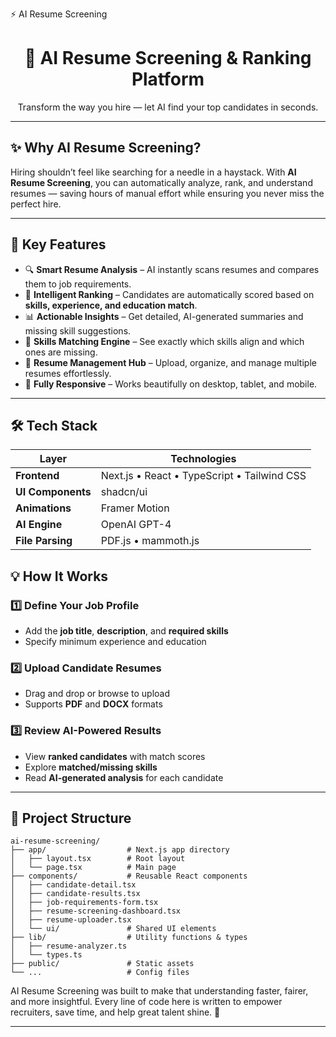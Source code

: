⚡ AI Resume Screening

<div align="center">

<h1>🤖 AI Resume Screening & Ranking Platform</h1>
<p>Transform the way you hire — let AI find your top candidates in seconds.</p>

</div>

---

## ✨ Why AI Resume Screening?

Hiring shouldn’t feel like searching for a needle in a haystack.
With **AI Resume Screening**, you can automatically analyze, rank, and understand resumes — saving hours of manual effort while ensuring you never miss the perfect hire.

---

## 🚀 Key Features

* 🔍 **Smart Resume Analysis** – AI instantly scans resumes and compares them to job requirements.
* 🧠 **Intelligent Ranking** – Candidates are automatically scored based on **skills, experience, and education match**.
* 📊 **Actionable Insights** – Get detailed, AI-generated summaries and missing skill suggestions.
* 🎯 **Skills Matching Engine** – See exactly which skills align and which ones are missing.
* 📂 **Resume Management Hub** – Upload, organize, and manage multiple resumes effortlessly.
* 📱 **Fully Responsive** – Works beautifully on desktop, tablet, and mobile.

---

## 🛠️ Tech Stack

| Layer             | Technologies                                |
| ----------------- | ------------------------------------------- |
| **Frontend**      | Next.js • React • TypeScript • Tailwind CSS |
| **UI Components** | shadcn/ui                                   |
| **Animations**    | Framer Motion                               |
| **AI Engine**     | OpenAI GPT-4                                |
| **File Parsing**  | PDF.js • mammoth.js                         |




## 💡 How It Works

### 1️⃣ Define Your Job Profile

* Add the **job title**, **description**, and **required skills**
* Specify minimum experience and education

### 2️⃣ Upload Candidate Resumes

* Drag and drop or browse to upload
* Supports **PDF** and **DOCX** formats

### 3️⃣ Review AI-Powered Results

* View **ranked candidates** with match scores
* Explore **matched/missing skills**
* Read **AI-generated analysis** for each candidate

---

## 🧭 Project Structure

```plaintext
ai-resume-screening/
├── app/                  # Next.js app directory
│   ├── layout.tsx        # Root layout
│   └── page.tsx          # Main page
├── components/           # Reusable React components
│   ├── candidate-detail.tsx
│   ├── candidate-results.tsx
│   ├── job-requirements-form.tsx
│   ├── resume-screening-dashboard.tsx
│   ├── resume-uploader.tsx
│   └── ui/               # Shared UI elements
├── lib/                  # Utility functions & types
│   ├── resume-analyzer.ts
│   └── types.ts
├── public/               # Static assets
└── ...                   # Config files
```
AI Resume Screening was built to make that understanding faster, fairer, and more insightful.
Every line of code here is written to empower recruiters, save time, and help great talent shine. 🌟

---



